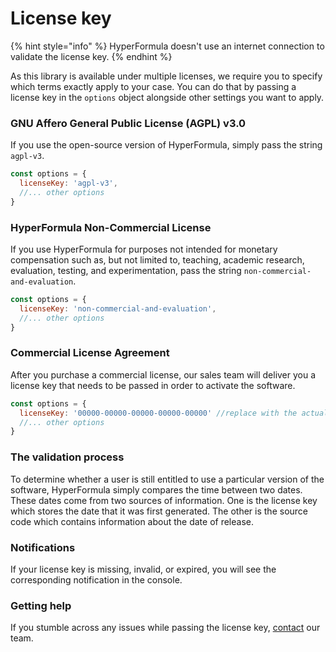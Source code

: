 # License key

{% hint style="info" %}
HyperFormula doesn't use an internet connection to validate the license key.
{% endhint %}

As this library is available under multiple licenses, we require you to specify which terms exactly apply to your case. You can do that by passing a license key in the `options` object alongside other settings you want to apply.

### GNU Affero General Public License \(AGPL\) v3.0

If you use the open-source version of HyperFormula, simply pass the string `agpl-v3`.

```javascript
const options = {
  licenseKey: 'agpl-v3',
  //... other options
}
```

### HyperFormula Non-Commercial License

If you use HyperFormula for purposes not intended for monetary compensation such as, but not limited to, teaching, academic research, evaluation, testing, and experimentation, pass the string `non-commercial-and-evaluation`.

```javascript
const options = {
  licenseKey: 'non-commercial-and-evaluation',
  //... other options
}
```

### Commercial License Agreement

After you purchase a commercial license, our sales team will deliver you a license key that needs to be passed in order to activate the software.

```javascript
const options = {
  licenseKey: '00000-00000-00000-00000-00000' //replace with the actual commercial key
  //... other options
}
```

### The validation process

To determine whether a user is still entitled to use a particular version of the software, HyperFormula simply compares the time between two dates. These dates come from two sources of information. One is the license key which stores the date that it was first generated. The other is the source code which contains information about the date of release.

### Notifications

If your license key is missing, invalid, or expired, you will see the corresponding notification in the console.

### Getting help

If you stumble across any issues while passing the license key, [contact](../miscellaneous/contact.md) our team.

